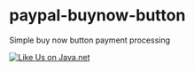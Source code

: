 paypal-buynow-button
====================

Simple buy now button payment processing

<a href="http://www.javaforgepoc.net/?q=vote/node/15/1/like/alternate/VTzd5Jb9i40N_8z1dGLlFmsOm86ueaK_aH2imvTnXuQ/nojs&destination=node/8" target="new"><img src="https://www.java.net/sites/default/files/java-net-like-us.png" title="Like Us on Java.net" alt="Like Us on Java.net" /></a>
